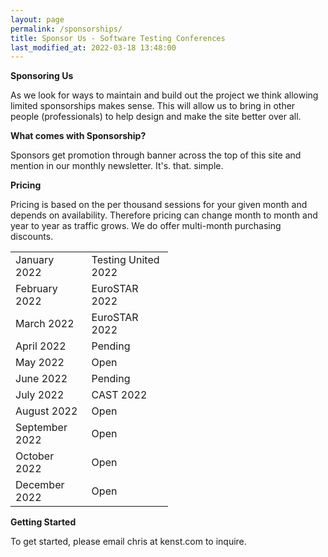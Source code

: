 ```yaml
---
layout: page
permalink: /sponsorships/
title: Sponsor Us - Software Testing Conferences
last_modified_at: 2022-03-18 13:48:00
---
```


**Sponsoring Us**

As we look for ways to maintain and build out the project we think allowing limited sponsorships makes sense. This will
allow us to bring in other people (professionals) to help design and make the site better over all.

**What comes with Sponsorship?**

Sponsors get promotion through banner across the top of this site and mention in our monthly newsletter. It's. that.
simple.

**Pricing**

Pricing is based on the per thousand sessions for your given month and depends on availability. Therefore pricing can
change month to month and year to year as traffic grows. We do offer multi-month purchasing discounts.

<table style="width:50%" align="center">
  <tr>
    <td>January 2022</td>
    <td>Testing United 2022</td>
  </tr>
  <tr>
    <td>February 2022</td>
    <td>EuroSTAR 2022</td>
  </tr>
  <tr>
    <td>March 2022</td>
    <td>EuroSTAR 2022</td>
  </tr>
  <tr>
    <td>April 2022</td>
    <td>Pending</td>
  </tr>
  <tr>
    <td>May 2022</td>
    <td>Open</td>
  </tr>
  <tr>
    <td>June 2022</td>
    <td>Pending</td>
  </tr>
  <tr>
    <td>July 2022</td>
    <td>CAST 2022</td>
  </tr>
  <tr>
    <td>August 2022</td>
    <td>Open</td>
  </tr>
  <tr>
    <td>September 2022</td>
    <td>Open</td>
  </tr>
  <tr>
    <td>October 2022</td>
    <td>Open</td>
  </tr>
  <tr>
    <td>December 2022</td>
    <td>Open</td>
  </tr>
</table>


**Getting Started**

To get started, please email chris at kenst.com to inquire.
